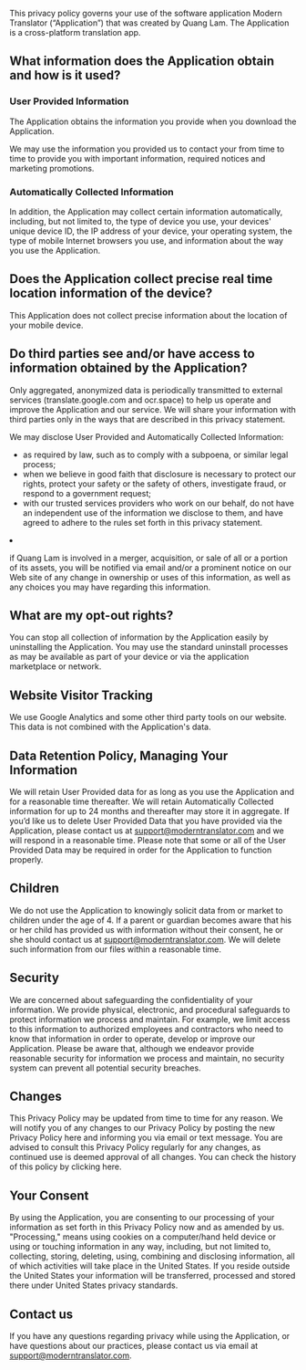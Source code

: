 This privacy policy governs your use of the software application Modern Translator (“Application”) that was created by Quang Lam. The Application is a cross-platform translation app.

## What information does the Application obtain and how is it used?
### User Provided Information
The Application obtains the information you provide when you download the Application.

We may use the information you provided us to contact your from time to time to provide you with important information, required notices and marketing promotions.

### Automatically Collected Information
In addition, the Application may collect certain information automatically, including, but not limited to, the type of device you use, your devices' unique device ID, the IP address of your device, your operating system, the type of mobile Internet browsers you use, and information about the way you use the Application.

## Does the Application collect precise real time location information of the device?

This Application does not collect precise information about the location of your mobile device.

## Do third parties see and/or have access to information obtained by the Application?
Only aggregated, anonymized data is periodically transmitted to external services (translate.google.com and ocr.space) to help us operate and improve the Application and our service. We will share your information with third parties only in the ways that are described in this privacy statement.

We may disclose User Provided and Automatically Collected Information:
* as required by law, such as to comply with a subpoena, or similar legal process;
* when we believe in good faith that disclosure is necessary to protect our rights, protect your safety or the safety of others, investigate fraud, or respond to a government request;
* with our trusted services providers who work on our behalf, do not have an independent use of the information we disclose to them, and have agreed to adhere to the rules set forth in this privacy statement.
 <li> <p>if Quang Lam is involved in a merger, acquisition, or sale of all or a portion of its assets, you will be notified via email and/or a prominent notice on our Web site of any change in ownership or uses of this information, as well as any choices you may have regarding this information.

## What are my opt-out rights?

You can stop all collection of information by the Application easily by uninstalling the Application. You may use the standard uninstall processes as may be available as part of your device or via the application marketplace or network.

## Website Visitor Tracking
We use Google Analytics and some other third party tools on our website. This data is not combined with the Application's data.

## Data Retention Policy, Managing Your Information
We will retain User Provided data for as long as you use the Application and for a reasonable time thereafter. We will retain Automatically Collected information for up to 24 months and thereafter may store it in aggregate. If you’d like us to delete User Provided Data that you have provided via the Application, please contact us at [support@moderntranslator.com](mailto:support@moderntranslator.com) and we will respond in a reasonable time. Please note that some or all of the User Provided Data may be required in order for the Application to function properly.

## Children
We do not use the Application to knowingly solicit data from or market to children under the age of 4. If a parent or guardian becomes aware that his or her child has provided us with information without their consent, he or she should contact us at [support@moderntranslator.com](mailto:support@moderntranslator.com). We will delete such information from our files within a reasonable time.

## Security
We are concerned about safeguarding the confidentiality of your information. We provide physical, electronic, and procedural safeguards to protect information we process and maintain. For example, we limit access to this information to authorized employees and contractors who need to know that information in order to operate, develop or improve our Application. Please be aware that, although we endeavor provide reasonable security for information we process and maintain, no security system can prevent all potential security breaches.

## Changes
This Privacy Policy may be updated from time to time for any reason. We will notify you of any changes to our Privacy Policy by posting the new Privacy Policy here and informing you via email or text message. You are advised to consult this Privacy Policy regularly for any changes, as continued use is deemed approval of all changes. You can check the history of this policy by clicking here.

## Your Consent
By using the Application, you are consenting to our processing of your information as set forth in this Privacy Policy now and as amended by us. "Processing," means using cookies on a computer/hand held device or using or touching information in any way, including, but not limited to, collecting, storing, deleting, using, combining and disclosing information, all of which activities will take place in the United States. If you reside outside the United States your information will be transferred, processed and stored there under United States privacy standards.

## Contact us
If you have any questions regarding privacy while using the Application, or have questions about our practices, please contact us via email at [support@moderntranslator.com](mailto:support@moderntranslator.com).
